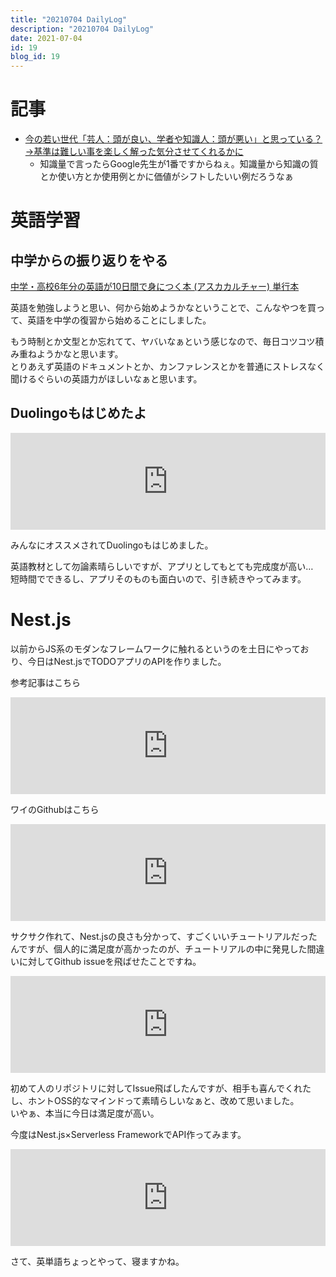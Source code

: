 ```yaml
---
title: "20210704 DailyLog"
description: "20210704 DailyLog"
date: 2021-07-04
id: 19
blog_id: 19
---
```

# 記事
- [今の若い世代「芸人：頭が良い、学者や知識人：頭が悪い」と思っている？→基準は難しい事を楽しく解った気分させてくれるかに](https://togetter.com/li/1739711)
  - 知識量で言ったらGoogle先生が1番ですからねぇ。知識量から知識の質とか使い方とか使用例とかに価値がシフトしたいい例だろうなぁ

# 英語学習
## 中学からの振り返りをやる
[中学・高校6年分の英語が10日間で身につく本 (アスカカルチャー) 単行本](https://www.amazon.co.jp/%E4%B8%AD%E5%AD%A6%E3%83%BB%E9%AB%98%E6%A0%A16%E5%B9%B4%E5%88%86%E3%81%AE%E8%8B%B1%E8%AA%9E%E3%81%8C10%E6%97%A5%E9%96%93%E3%81%A7%E8%BA%AB%E3%81%AB%E3%81%A4%E3%81%8F%E6%9C%AC-%E3%82%A2%E3%82%B9%E3%82%AB%E3%82%AB%E3%83%AB%E3%83%81%E3%83%A3%E3%83%BC-%E9%95%B7%E6%B2%A2-%E5%AF%BF%E5%A4%AB/dp/4756918158/ref=pd_bxgy_img_2/358-9073154-1850827?_encoding=UTF8&pd_rd_i=4756918158&pd_rd_r=5fe8c724-7668-4741-9ca9-197d7f801b64&pd_rd_w=7Ayew&pd_rd_wg=5uAcZ&pf_rd_p=105d6769-bacf-43d4-85ea-a25cec858a3c&pf_rd_r=CTE1Y87944S4S34DZM6K&psc=1&refRID=CTE1Y87944S4S34DZM6K)

英語を勉強しようと思い、何から始めようかなということで、こんなやつを買って、英語を中学の復習から始めることにしました。

もう時制とか文型とか忘れてて、ヤバいなぁという感じなので、毎日コツコツ積み重ねようかなと思います。  
とりあえず英語のドキュメントとか、カンファレンスとかを普通にストレスなく聞けるぐらいの英語力がほしいなぁと思います。

## Duolingoもはじめたよ
<iframe 
  class="hatenablogcard" 
  style="width:100%;height:155px;max-width:680px;"
  src="https://hatenablog-parts.com/embed?url=https://ja.duolingo.com/" 
  width="300" height="150" frameborder="0" scrolling="no">
</iframe>

みんなにオススメされてDuolingoもはじめました。

英語教材として勿論素晴らしいですが、アプリとしてもとても完成度が高い…  
短時間でできるし、アプリそのものも面白いので、引き続きやってみます。

# Nest.js
以前からJS系のモダンなフレームワークに触れるというのを土日にやっており、今日はNest.jsでTODOアプリのAPIを作りました。

参考記事はこちら  
<iframe 
  class="hatenablogcard" 
  style="width:100%;height:155px;max-width:680px;"
  src="https://hatenablog-parts.com/embed?url=https://taroosg.io/nestjs-tutorial" 
  width="300" height="150" frameborder="0" scrolling="no">
</iframe>

ワイのGithubはこちら  
<iframe 
  class="hatenablogcard" 
  style="width:100%;height:155px;max-width:680px;"
  src="https://hatenablog-parts.com/embed?url=https://github.com/10inoino/nestjs-todo" 
  width="300" height="150" frameborder="0" scrolling="no">
</iframe>

サクサク作れて、Nest.jsの良さも分かって、すごくいいチュートリアルだったんですが、個人的に満足度が高かったのが、チュートリアルの中に発見した間違いに対してGithub issueを飛ばせたことですね。

<iframe 
  class="hatenablogcard" 
  style="width:100%;height:155px;max-width:680px;"
  src="https://hatenablog-parts.com/embed?url=https://github.com/taroosg/nest-todo/issues/2#issuecomment-873584293" 
  width="300" height="150" frameborder="0" scrolling="no">
</iframe>

初めて人のリポジトリに対してIssue飛ばしたんですが、相手も喜んでくれたし、ホントOSS的なマインドって素晴らしいなぁと、改めて思いました。  
いやぁ、本当に今日は満足度が高い。

今度はNest.js×Serverless FrameworkでAPI作ってみます。

<iframe 
  class="hatenablogcard" 
  style="width:100%;height:155px;max-width:680px;"
  src="https://hatenablog-parts.com/embed?url=https://note.com/dafujii/n/n83e76bc7e008" 
  width="300" height="150" frameborder="0" scrolling="no">
</iframe>

さて、英単語ちょっとやって、寝ますかね。